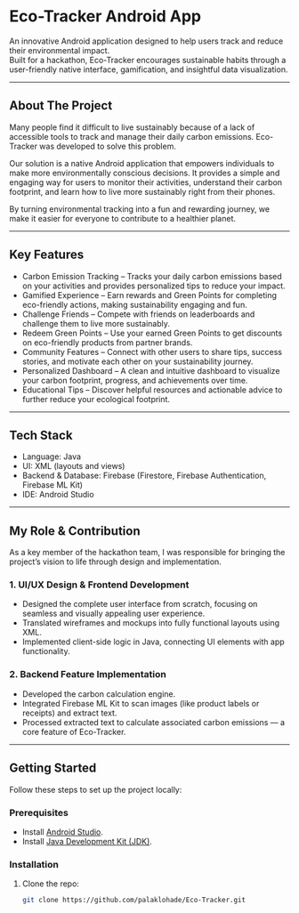 # Eco-Tracker Android App

An innovative Android application designed to help users track and reduce their environmental impact.  
Built for a hackathon, Eco-Tracker encourages sustainable habits through a user-friendly native interface, gamification, and insightful data visualization.  

---

## About The Project

Many people find it difficult to live sustainably because of a lack of accessible tools to track and manage their daily carbon emissions. Eco-Tracker was developed to solve this problem.

Our solution is a native Android application that empowers individuals to make more environmentally conscious decisions. It provides a simple and engaging way for users to monitor their activities, understand their carbon footprint, and learn how to live more sustainably right from their phones.  

By turning environmental tracking into a fun and rewarding journey, we make it easier for everyone to contribute to a healthier planet.  

---

## Key Features

- Carbon Emission Tracking – Tracks your daily carbon emissions based on your activities and provides personalized tips to reduce your impact.  
- Gamified Experience – Earn rewards and Green Points for completing eco-friendly actions, making sustainability engaging and fun.  
- Challenge Friends – Compete with friends on leaderboards and challenge them to live more sustainably.  
- Redeem Green Points – Use your earned Green Points to get discounts on eco-friendly products from partner brands.  
- Community Features – Connect with other users to share tips, success stories, and motivate each other on your sustainability journey.  
- Personalized Dashboard – A clean and intuitive dashboard to visualize your carbon footprint, progress, and achievements over time.  
- Educational Tips – Discover helpful resources and actionable advice to further reduce your ecological footprint.  

---

## Tech Stack

- Language: Java  
- UI: XML (layouts and views)  
- Backend & Database: Firebase (Firestore, Firebase Authentication, Firebase ML Kit)  
- IDE: Android Studio  

---

## My Role & Contribution

As a key member of the hackathon team, I was responsible for bringing the project’s vision to life through design and implementation.  

### 1. UI/UX Design & Frontend Development
- Designed the complete user interface from scratch, focusing on seamless and visually appealing user experience.  
- Translated wireframes and mockups into fully functional layouts using XML.  
- Implemented client-side logic in Java, connecting UI elements with app functionality.  

### 2. Backend Feature Implementation
- Developed the carbon calculation engine.  
- Integrated Firebase ML Kit to scan images (like product labels or receipts) and extract text.  
- Processed extracted text to calculate associated carbon emissions — a core feature of Eco-Tracker.  

---

## Getting Started

Follow these steps to set up the project locally:

### Prerequisites
- Install [Android Studio](https://developer.android.com/studio).  
- Install [Java Development Kit (JDK)](https://www.oracle.com/java/technologies/javase-jdk11-downloads.html).  

### Installation

1. Clone the repo:
   ```bash
   git clone https://github.com/palaklohade/Eco-Tracker.git
